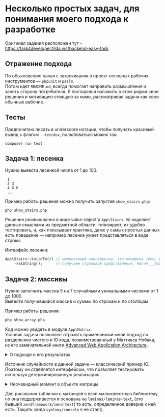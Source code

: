 # Несколько простых задач, для понимания моего подхода к разработке

Оригинал задания расположен тут - https://task4developer.tilda.ws/backend-easy-task

## Отражение подхода

По обыкновению начал с затаскивания в проект основных рабочих инструментов &mdash; `phpunit` и `paslm`.  
Потом идет `README.md`, всегда помогает направить размышления и занять сторону потребителя.
Я постарался изложить в этом ридми свои решения и мотивацию стоящую за ними, рассматривая задачи как свои обычные рабочие. 


## Тесты

Предпочитаю писать в underscore нотации, чтобы получать красивый вывод с флагом `--testdox`, полюбоваться можно так:

```shell
composer run test
```

## Задача 1: лесенка

Нужно вывести лесенкой числа от 1 до 100.

```
 1
 2 3
 4 5 6
 ...
 ```

Пример работы решения можно получить запустив `show_stairs.php`:

```shell
php show_stairs.php
```

Решение реализованно в виде value-object'а `App\Stairs`. `VO` наделяет данные смыслами из предметной области, 
типизирует, их удобно тестировать, и, как показывает практика, даже у самых простых данных есть поведение &mdash;
например лесенка умеет представляться в виде строки.  

Интерфейс лесенки:

```php
App\Stairs::buildTo(6) // именованный конструктор, это обширная тема, почему именно так
    ->asString();      // получаем строковое представление, магия __toString() - это магия, поэтому - нет
```

## Задача 2: массивы

Нужно заполнить массив 5 на 7 случайными уникальными числами от 1 до 1000.  
Вывести получившийся массив и суммы по строкам и по столбцам.

Пример работы решения:

```php
php show_array.php
```
Код можно увидеть в модуле `App\Matrix`.  
Условия задачи позволяют отразить применяемый мной подход по разделению чистого и IO кода, позаимствованный у
Маттиаса Нобака, из его замечательной
книги [Advanced Web Application Architecture](https://leanpub.com/web-application-architecture/).
<details>
<summary>О подходе и его результатах</summary>

Суть подхода заключается в явном разделении на логическом и физическом уровне кода предметной области (чистого)
и кода инфраструктурного (IO), и контроля направления зависимостей.

- На логическом уровне, я следую правилу, что мои сущности, доменные сервисы, объекты-значения и DTO &mdash; чистые.
- Под физическим разделением я имею в виду раскладывание кода по папочкам. Внутри модуля всё IO я складываю
  в `Infrastructure`.
- Контроль направления зависимостей подразумевает запрет на зависимость от инфраструктуры.

Так же, кроме разделения на чистый / не чистый код, использую разделение чистого кода на 2 вида объектов.  
Грубо говоря, `сервисы` и `доменные объекты` (хотя они и те и те доменные конечно). Это опять же наработка Нобака,
озвученная в другой его прекрасной книге
[Object Design Style Guide](https://www.manning.com/books/object-design-style-guide).
 
`Сервисы` это stateless объекты для манипуляции со вводом и доменными объектами, под `доменными объектами` понимаются
объекты для хранения состояния (естественно, и поведение и инварианты остаются в них).
Сущности, VO, DTO. Для этой пары так же действует естественное правило для направления зависимостей и другие интересные
закономерности.

В результате применения такого подхода, код удовлетворяет луковой (и гексагональной) архитектуре:
в центре находятся `доменные объекты`, вокруг `сервисы`, и на внешнем уровне - инфраструктура.

</details>

Источник случайности в данной задаче &mdash; классический пример IO.
Поэтому он отделяется интерфейсом, что позволяет тестировать используя детерминированную реализацию.

<details>
    <summary>Неочевидный момент в объекте матрицы</summary>

Для подсчета сумм, используется транспонирование, элегантный способ построения
которого был получен со [stackoverflow](https://stackoverflow.com/questions/797251/transposing-multidimensional-arrays-in-php):
и сначала выглядел примерно так:
```php
    public function transpose(): self
    {
        return new self(array_map($callback, ...$this->rows));
    }
```
Это работает, потому что `array_map()` при пустом колбэке выполняет [`zip` над остальными аргументами](https://www.php.net/manual/en/function.array-map.php).  
Операция `zip` берет два списка и превращает их в один список пар. Или три списка в один список троек. И т.д.  
_(Мне она знакома из начального курса хаскеля - да, я рисуюсь, это же тестовое задание))_

Как выяснилось, это элегантное транспонирование не работает для однострочной матрицы, что логично:

```php
array_map(null, ...[[1, 2, 3]])
// превращается в
array_map(null, [1, 2, 3])
// зиповать не с чем, получаем вектор вместо матрицы
[1, 2, 3]
```

Поэтому в итоге однострочная матрица обрабатываться как особый случай, другим колбэком.
</details>

Для рисования таблички с матрицей я взял малоизвестную библиотеку, но она поддерживается и основана на `laminas/laminas-text`,
(это бывший `zendframework/zend-text`) то есть, определенное доверие к ней есть. Тащить сюда `symfony/console` я не стал)).
